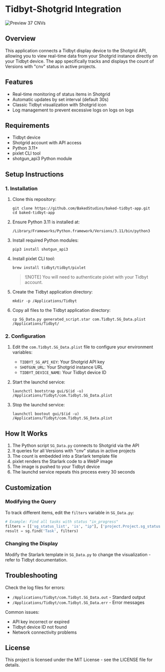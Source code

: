 # Tidbyt-Shotgrid Integration

![Preview](https://i.redd.it/33ncocix7k1c1.png) 37 CNVs

## Overview

This application connects a Tidbyt display device to the Shotgrid API, allowing you to view real-time data from your Shotgrid instance directly on your Tidbyt device. The app specifically tracks and displays the count of Versions with "cnv" status in active projects.

## Features

- Real-time monitoring of status items in Shotgrid
- Automatic updates by set interval (default 30s)
- Classic Tidbyt visualization with Shotgrid icon
- Log management to prevent excessive logs on logs on logs

## Requirements

- Tidbyt device
- Shotgrid account with API access
- Python 3.11+
- pixlet CLI tool
- shotgun_api3 Python module

## Setup Instructions

### 1. Installation

1. Clone this repository:
   ```
   git clone https://github.com/BakedStudios/baked-tidbyt-app.git
   cd baked-tidbyt-app
   ```

2. Ensure Python 3.11 is installed at:
   ```
   /Library/Frameworks/Python.framework/Versions/3.11/bin/python3
   ```

3. Install required Python modules:
   ```
   pip3 install shotgun_api3
   ```

4. Install pixlet CLI tool:
   ```
   brew install tidbyt/tidbyt/pixlet
   ```
   > ![NOTE]
   > You will need to authenticate pixlet with your Tidbyt account.

5. Create the Tidbyt application directory:
   ```
   mkdir -p /Applications/Tidbyt
   ```

6. Copy all files to the Tidbyt application directory:
   ```
   cp SG_Data.py generated_script.star com.Tidbyt.SG_Data.plist /Applications/Tidbyt/
   ```

### 2. Configuration

1. Edit the `com.Tidbyt.SG_Data.plist` file to configure your environment variables:
   - `TIDBYT_SG_API_KEY`: Your Shotgrid API key
   - `SHOTGUN_URL`: Your Shotgrid instance URL
   - `TIDBYT_DEVICE_NAME`: Your Tidbyt device ID

2. Start the launchd service:
   ```
   launchctl bootstrap gui/$(id -u) /Applications/Tidbyt/com.Tidbyt.SG_Data.plist
   ```

3. Stop the launchd service:
   ```
   launchctl bootout gui/$(id -u) /Applications/Tidbyt/com.Tidbyt.SG_Data.plist
   ```

## How It Works

1. The Python script `SG_Data.py` connects to Shotgrid via the API
2. It queries for all Versions with "cnv" status in active projects
3. The count is embedded into a Starlark template file
4. pixlet renders the Starlark code to a WebP image
5. The image is pushed to your Tidbyt device
6. The launchd service repeats this process every 30 seconds

## Customization

### Modifying the Query

To track different items, edit the `filters` variable in `SG_Data.py`:

```python
# Example: Find all tasks with status "in_progress"
filters = [['sg_status_list', 'is', "ip"], ['project.Project.sg_status', 'is', 'Active']]
result = sg.find('Task', filters)
```

### Changing the Display

Modify the Starlark template in `SG_Data.py` to change the visualization - refer to Tidbyt documentation.

## Troubleshooting

Check the log files for errors:
- `/Applications/Tidbyt/com.Tidbyt.SG_Data.out` - Standard output
- `/Applications/Tidbyt/com.Tidbyt.SG_Data.err` - Error messages

Common issues:
- API key incorrect or expired
- Tidbyt device ID not found
- Network connectivity problems

## License

This project is licensed under the MIT License - see the LICENSE file for details.
